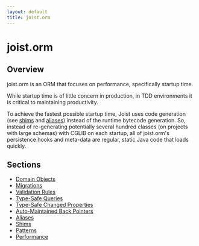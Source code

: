```yaml
---
layout: default
title: joist.orm
---
```


joist.orm
=========

Overview
--------

joist.orm is an ORM that focuses on performance, specifically startup time.

While startup time is of little concern in production, in TDD environments it is critical to maintaining productivity.

To achieve the fastest possible startup time, Joist uses code generation (see [shims](./ormShims.html) and [aliases](./ormAliases.html)) instead of the runtime bytecode generation. So, instead of re-generating potentially several hundred classes (on projects with large schemas) with CGLIB on each startup, all of joist.orm's persistence hooks and meta-data are regular, static Java code that loads quickly. 

Sections
--------

* [Domain Objects](ormDomainObjects.html)
* [Migrations](ormMigrations.html)
* [Validation Rules](ormValidationRules.html)
* [Type-Safe Queries](ormTypeSafeQueries.html)
* [Type-Safe Changed Properties](ormTypeSafeChangedProperties.html)
* [Auto-Maintained Back Pointers](ormBackPointers.html)
* [Aliases](ormAliases.html)
* [Shims](ormShims.html)
* [Patterns](ormPatterns.html)
* [Performance](ormPerformance.html)


